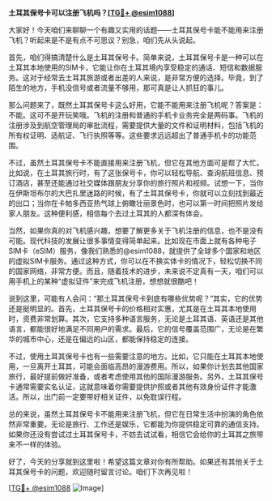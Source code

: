 **土耳其保号卡可以注册飞机吗？[[TG💪+ @esim1088](https://t.me/s/esim1088)]**

大家好！今天咱们来聊聊一个有趣又实用的话题——土耳其保号卡能不能用来注册飞机？听起来是不是有点不可思议？别急，咱们先从头说起。

首先，咱们得搞清楚什么是土耳其保号卡。简单来说，土耳其保号卡是一种可以在土耳其本地使用的SIM卡，它能让你在土耳其境内享受稳定的通话、短信和数据服务。这对于经常去土耳其旅游或者出差的人来说，是非常方便的选择。毕竟，到了陌生的地方，手机没信号或者流量不够用，那可真是让人抓狂的事儿。

那么问题来了，既然土耳其保号卡这么好用，它能不能用来注册飞机呢？答案是：不能。这可不是开玩笑哦。飞机的注册和普通的手机卡业务完全是两码事。飞机的注册涉及到航空管理局的审批流程，需要提供大量的文件和证明材料，包括飞机的所有权证明、适航证、飞行执照等等。这些要求远远超出了普通手机卡的功能范围。

不过，虽然土耳其保号卡不能直接用来注册飞机，但它在其他方面可是帮了大忙。比如说，在土耳其旅行时，有了这张保号卡，你可以轻松导航、查询航班信息、预订酒店，甚至还能通过社交媒体跟朋友分享你的旅行照片和视频。试想一下，当你在伊斯坦布尔的大巴扎里迷路的时候，有了土耳其保号卡，你就可以立刻找到最近的出口；当你在卡帕多西亚热气球上俯瞰壮丽景色时，也可以第一时间把照片发给家人朋友。这种便利感，相信每个去过土耳其的人都深有体会。

当然，如果你真的对飞机感兴趣，想要了解更多关于飞机注册的信息，也不是没有可能。现代科技的发展让很多事情变得简单起来。比如现在市面上就有各种电子SIM卡（eSIM）服务，像我们熟悉的@esim1088，就提供了全球多个国家和地区的虚拟SIM卡服务。通过这种方式，你可以在不换实体卡的情况下，轻松切换不同的国家网络，非常方便。而且，随着技术的进步，未来说不定真有一天，咱们可以用手机上的某种“虚拟证件”来完成飞机注册，想想就很酷吧！

说到这里，可能有人会问：“那土耳其保号卡到底有哪些优势呢？”其实，它的优势还是挺明显的。首先，土耳其保号卡的价格相对实惠，尤其是在土耳其本地使用时，资费非常划算。其次，它支持多种语言服务，无论是土耳其语、英语还是其他语言，都能很好地满足不同用户的需求。最后，它的信号覆盖范围广，无论是在繁华的城市中心，还是在偏远的山区，都能保持稳定的连接。

不过，使用土耳其保号卡也有一些需要注意的地方。比如，它只能在土耳其本地使用，一旦离开土耳其，可能会面临高昂的漫游费用。所以，如果你计划去其他国家旅行，最好提前做好准备，或者考虑使用其他的国际漫游服务。另外，土耳其保号卡通常需要实名认证，这就意味着你需要提供护照或者其他有效身份证件才能激活。所以，出门前一定要带好相关证件，以免耽误行程。

总的来说，虽然土耳其保号卡不能用来注册飞机，但它在日常生活中扮演的角色依然非常重要。无论是旅行、工作还是娱乐，它都能为你提供稳定可靠的通信支持。如果你还没有尝试过土耳其保号卡，不妨去试试看，相信它会给你的土耳其之旅带来不一样的体验。

好了，今天的分享就到这里啦！希望这篇文章对你有所帮助。如果还有其他关于土耳其保号卡的问题，欢迎随时留言讨论。咱们下次再见啦！

[[TG💪+ @esim1088](https://t.me/s/esim1088) ![Image](https://i.postimg.cc/4NQfJmqS/Snipaste-2025-05-13-00-14-12.png)]